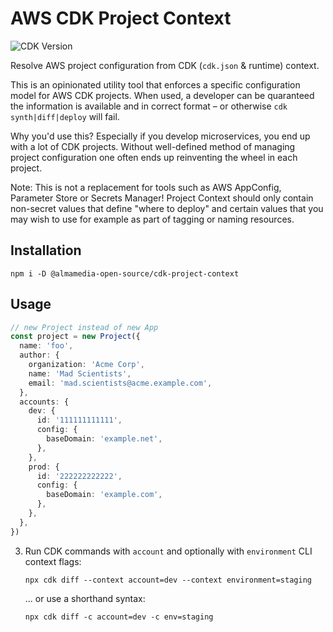 # AWS CDK Project Context

![CDK Version](https://img.shields.io/badge/CDK-v2-informational "CDK v2")

Resolve AWS project configuration from CDK (`cdk.json` & runtime) context.

This is an opinionated utility tool that enforces a specific configuration model for AWS CDK projects. When used, a developer can be quaranteed the information is available and in correct format – or otherwise `cdk synth|diff|deploy` will fail.

Why you'd use this? Especially if you develop microservices, you end up with a lot of CDK projects. Without well-defined method of managing project configuration one often ends up reinventing the wheel in each project.

Note: This is not a replacement for tools such as AWS AppConfig, Parameter Store or Secrets Manager! Project Context should only contain non-secret values that define "where to deploy" and certain values that you may wish to use for example as part of tagging or naming resources.

## Installation

```shell
npm i -D @almamedia-open-source/cdk-project-context
```

## Usage

```ts
// new Project instead of new App
const project = new Project({
  name: 'foo',
  author: {
    organization: 'Acme Corp',
    name: 'Mad Scientists',
    email: 'mad.scientists@acme.example.com',
  },
  accounts: {
    dev: {
      id: '111111111111',
      config: {
        baseDomain: 'example.net',
      },
    },
    prod: {
      id: '222222222222',
      config: {
        baseDomain: 'example.com',
      },
    },
  },
})
```


3. Run CDK commands with `account` and optionally with `environment` CLI context flags:
    ```shell
    npx cdk diff --context account=dev --context environment=staging
    ```

    ... or use a shorthand syntax:
    ```shell
    npx cdk diff -c account=dev -c env=staging
    ```
